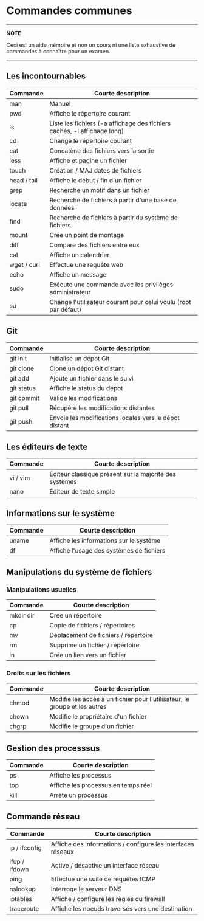 # Commandes communes

---
**NOTE**

Ceci est un aide mémoire et non un cours ni une liste exhaustive de commandes à connaître pour un examen.

---

## Les incontournables

| Commande |  Courte description |
|---|---|
| man | Manuel |
| pwd | Affiche le répertoire courant |
| ls | Liste les fichiers (-a affichage des fichiers cachés, -l affichage long) |
| cd | Change le répertoire courant |
| cat | Concatène des fichiers vers la sortie |
| less | Affiche et pagine un fichier |
| touch | Création / MAJ dates de fichiers |
| head / tail | Affiche le début / fin d'un fichier |
| grep | Recherche un motif dans un fichier |
| locate | Recherche de fichiers à partir d'une base de données |
| find | Recherche de fichiers à partir du système de fichiers |
| mount | Crée un point de montage |
| diff | Compare des fichiers entre eux |
| cal | Affiche un calendrier |
| wget / curl | Effectue une requête web |
| echo | Affiche un message |
| sudo | Exécute une commande avec les privilèges administrateur |
| su | Change l'utilisateur courant pour celui voulu (root par défaut) |

## Git

| Commande |  Courte description |
|---|---|
| git init | Initialise un dépot Git |
| git clone | Clone un dépot Git distant |
| git add | Ajoute un fichier dans le suivi |
| git status | Affiche le status du dépot |
| git commit | Valide les modifications |
| git pull | Récupère les modifications distantes |
| git push | Envoie les modifications locales vers le dépot distant |

## Les éditeurs de texte

| Commande |  Courte description |
|---|---|
| vi / vim | Éditeur classique présent sur la majorité des systèmes |
| nano | Éditeur de texte simple |

## Informations sur le système

| Commande |  Courte description |
|---|---|
| uname | Affiche les informations sur le système |
| df | Affiche l'usage des systèmes de fichiers |


## Manipulations du système de fichiers

### Manipulations usuelles

| Commande |  Courte description |
|---|---|
| mkdir dir | Crée un répertoire |
| cp | Copie de fichiers / répertoires |
| mv | Déplacement de fichiers / répertoire |
| rm | Supprime un fichier / répertoire |
| ln | Crée un lien vers un fichier |

### Droits sur les fichiers

| Commande |  Courte description |
|---|---|
| chmod | Modifie les accès à un fichier pour l'utilisateur, le groupe et les autres |
| chown | Modifie le propriétaire d'un fichier |
| chgrp | Modifie le groupe d'un fichier |

## Gestion des processsus

| Commande |  Courte description |
|---|---|
| ps | Affiche les processus |
| top | Affiche les processus en temps réel |
| kill | Arrête un processus |

## Commande réseau

| Commande |  Courte description |
|---|---|
| ip / ifconfig | Affiche des informations / configure les interfaces réseaux |
| ifup / ifdown | Active / désactive un interface réseau |
| ping | Effectue une suite de requêtes ICMP |
| nslookup | Interroge le serveur DNS |
| iptables | Affiche / configure les règles du firewall |
| traceroute | Affiche les noeuds traversés vers une destination |
